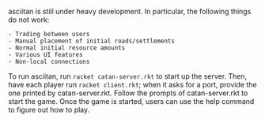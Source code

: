 asciitan is still under heavy development. In particular, the following things
do not work:

    - Trading between users
    - Manual placement of initial roads/settlements
    - Normal initial resource amounts
    - Various UI features
    - Non-local connections

To run asciitan, run `racket catan-server.rkt` to start up the server. Then,
have each player run `racket client.rkt`; when it asks for a port, provide the
one printed by catan-server.rkt. Follow the prompts of catan-server.rkt to
start the game. Once the game is started, users can use the help command to
figure out how to play.
